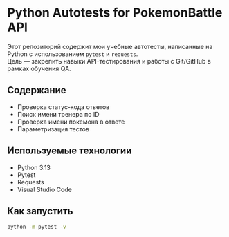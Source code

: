 # Python Autotests for PokemonBattle API 

Этот репозиторий содержит мои учебные автотесты, написанные на Python с использованием `pytest` и `requests`.  
Цель — закрепить навыки API-тестирования и работы с Git/GitHub в рамках обучения QA.

## Содержание

- Проверка статус-кода ответов
- Поиск имени тренера по ID
- Проверка имени покемона в ответе
- Параметризация тестов

## Используемые технологии

- Python 3.13
- Pytest
- Requests
- Visual Studio Code

## Как запустить

```bash
python -m pytest -v
